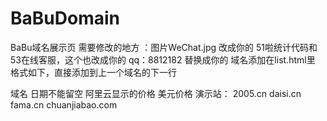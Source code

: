 # BaBuDomain
BaBu域名展示页
需要修改的地方 ：图片WeChat.jpg 改成你的
51啦统计代码和53在线客服，这个也改成你的
qq：8812182 替换成你的
域名添加在list.html里
格式如下，直接添加到上一个域名的下一行
<tr>
<td>域名</td>
<td>日期不能留空</td>
<td>阿里云显示的价格</td>
<td>美元价格</td>
</tr>
演示站：
2005.cn
daisi.cn
fama.cn
chuanjiabao.com
